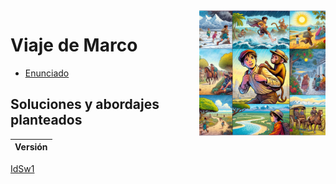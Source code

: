 <img src="../../images/viajeMarco.png" width="40%" align="right"/>

# Viaje de Marco

- [Enunciado](enunciado.md)

## Soluciones y abordajes planteados

|Versión|
|-|
[IdSw1](./docs/README.md)
